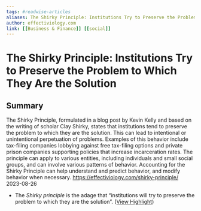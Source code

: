 ```yaml
---
tags: #readwise-articles
aliases: The Shirky Principle: Institutions Try to Preserve the Problem to Which They Are the Solution
author: effectiviology.com
link: [[Business & Finance]] [[social]]
---
```

# The Shirky Principle: Institutions Try to Preserve the Problem to Which They Are the Solution

## Summary
The Shirky Principle, formulated in a blog post by Kevin Kelly and based on the writing of scholar Clay Shirky, states that institutions tend to preserve the problem to which they are the solution. This can lead to intentional or unintentional perpetuation of problems. Examples of this behavior include tax-filing companies lobbying against free tax-filing options and private prison companies supporting policies that increase incarceration rates. The principle can apply to various entities, including individuals and small social groups, and can involve various patterns of behavior. Accounting for the Shirky Principle can help understand and predict behavior, and modify behavior when necessary.
https://effectiviology.com/shirky-principle/
2023-08-26

- The *Shirky principle* is the adage that “institutions will try to preserve the problem to which they are the solution”. ([View Highlight](https://read.readwise.io/read/01hw2wyw00szwbkqpc8y4n5c28))
